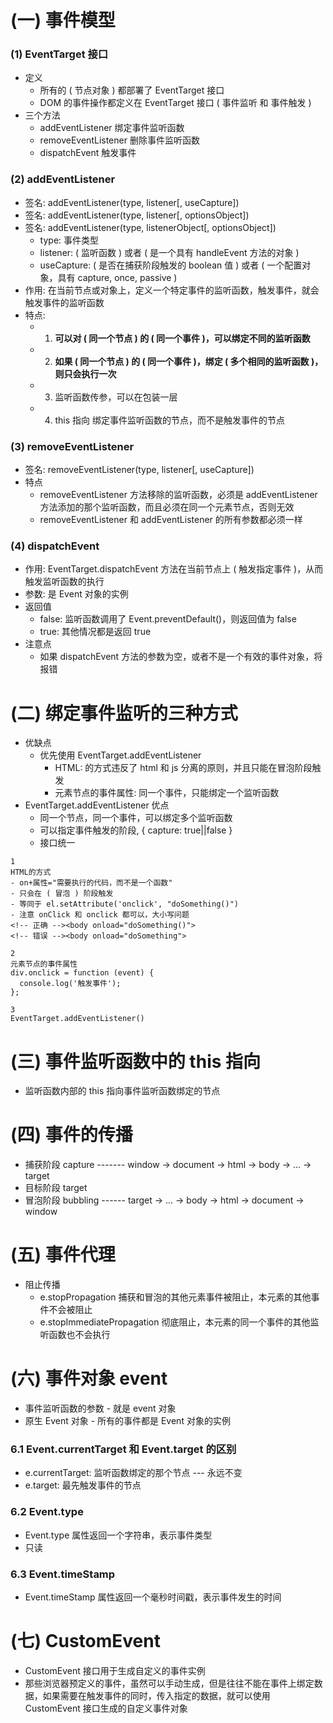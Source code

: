 # (一) 事件模型

### (1) EventTarget 接口

- 定义
  - 所有的 ( 节点对象 ) 都部署了 EventTarget 接口
  - DOM 的事件操作都定义在 EventTarget 接口 ( 事件监听 和 事件触发 )
- 三个方法
  - addEventListener 绑定事件监听函数
  - removeEventListener 删除事件监听函数
  - dispatchEvent 触发事件

### (2) addEventListener

- 签名: addEventListener(type, listener[, useCapture])
- 签名: addEventListener(type, listener[, optionsObject])
- 签名: addEventListener(type, listenerObject[, optionsObject])
  - type: 事件类型
  - listener: ( 监听函数 ) 或者 ( 是一个具有 handleEvent 方法的对象 )
  - useCapture: ( 是否在捕获阶段触发的 boolean 值 ) 或者 ( 一个配置对象，具有 capture, once, passive )
- 作用: 在当前节点或对象上，定义一个特定事件的监听函数，触发事件，就会触发事件的监听函数
- 特点:
  - 1. **可以对 ( 同一个节点 ) 的 ( 同一个事件 )，可以绑定不同的监听函数**
  - 2. **如果 ( 同一个节点 ) 的 ( 同一个事件 )，绑定 ( 多个相同的监听函数 )，则只会执行一次**
  - 3. 监听函数传参，可以在包装一层
  - 4. this 指向 绑定事件监听函数的节点，而不是触发事件的节点

### (3) removeEventListener

- 签名: removeEventListener(type, listener[, useCapture])
- 特点
  - removeEventListener 方法移除的监听函数，必须是 addEventListener 方法添加的那个监听函数，而且必须在同一个元素节点，否则无效
  - removeEventListener 和 addEventListener 的所有参数都必须一样

### (4) dispatchEvent

- 作用: EventTarget.dispatchEvent 方法在当前节点上 ( 触发指定事件 )，从而触发监听函数的执行
- 参数: 是 Event 对象的实例
- 返回值
  - false: 监听函数调用了 Event.preventDefault()，则返回值为 false
  - true: 其他情况都是返回 true
- 注意点
  - 如果 dispatchEvent 方法的参数为空，或者不是一个有效的事件对象，将报错

# (二) 绑定事件监听的三种方式

- 优缺点
  - 优先使用 EventTarget.addEventListener
    - HTML: 的方式违反了 html 和 js 分离的原则，并且只能在冒泡阶段触发
    - 元素节点的事件属性: 同一个事件，只能绑定一个监听函数
- EventTarget.addEventListener 优点
  - 同一个节点，同一个事件，可以绑定多个监听函数
  - 可以指定事件触发的阶段, { capture: true||false }
  - 接口统一

```
1
HTML的方式
- on+属性="需要执行的代码，而不是一个函数"
- 只会在 ( 冒泡 ) 阶段触发
- 等同于 el.setAttribute('onclick', "doSomething()")
- 注意 onClick 和 onclick 都可以，大小写问题
<!-- 正确 --><body onload="doSomething()">
<!-- 错误 --><body onload="doSomething">

2
元素节点的事件属性
div.onclick = function (event) {
  console.log('触发事件');
};

3
EventTarget.addEventListener()
```

# (三) 事件监听函数中的 this 指向

- 监听函数内部的 this 指向事件监听函数绑定的节点

# (四) 事件的传播

- 捕获阶段 capture ------- window -> document -> html -> body -> ... -> target
- 目标阶段 target
- 冒泡阶段 bubbling ------ target -> ... -> body -> html -> document -> window

# (五) 事件代理

- 阻止传播
  - e.stopPropagation 捕获和冒泡的其他元素事件被阻止，本元素的其他事件不会被阻止
  - e.stopImmediatePropagation 彻底阻止，本元素的同一个事件的其他监听函数也不会执行

# (六) 事件对象 event

- 事件监听函数的参数 - 就是 event 对象
- 原生 Event 对象 - 所有的事件都是 Event 对象的实例

### 6.1 Event.currentTarget 和 Event.target 的区别

- e.currentTarget: 监听函数绑定的那个节点 --- 永远不变
- e.target: 最先触发事件的节点

### 6.2 Event.type

- Event.type 属性返回一个字符串，表示事件类型
- 只读

### 6.3 Event.timeStamp

- Event.timeStamp 属性返回一个毫秒时间戳，表示事件发生的时间

# (七) CustomEvent

- CustomEvent 接口用于生成自定义的事件实例
- 那些浏览器预定义的事件，虽然可以手动生成，但是往往不能在事件上绑定数据，如果需要在触发事件的同时，传入指定的数据，就可以使用 CustomEvent 接口生成的自定义事件对象
